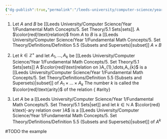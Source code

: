 ```yaml
---
{"dg-publish":true,"permalink":"/leeds-university/computer-science/year-1/fundamental-math-concepts/5-set-theory/definitions/definition-5-25-relations/","tags":["Definition"]}
---
```


1. Let $A$ and $B$ be [[Leeds University/Computer Science/Year 1/Fundamental Math Concepts/5. Set Theory/5.1 Sets\|sets]]. A $\color{red}\text{relation}$ from $A$ to $B$ is a [[Leeds University/Computer Science/Year 1/Fundamental Math Concepts/5. Set Theory/Definitions/Definition 5.5 (Subsets and Supersets)\|subset]] $A \times B$
2. Let $k \in \mathbb{Z}^{+}$ and let $A_{1},\dots,A_{k}$ be [[Leeds University/Computer Science/Year 1/Fundamental Math Concepts/5. Set Theory/5.1 Sets\|sets]]
    A $\color{red}\text{relation on }A_{1},\dots,A_{k}$ is a [[Leeds University/Computer Science/Year 1/Fundamental Math Concepts/5. Set Theory/Definitions/Definition 5.5 (Subsets and Supersets)\|subset]] of $A_{1}\times \dots \times A_{k}$ 
    The number $k$ is called the $\color{red}\text{arity}$ of the relation
{ #arity}

3. Let $A$ be a [[Leeds University/Computer Science/Year 1/Fundamental Math Concepts/5. Set Theory/5.1 Sets\|set]] and let $k \in \mathbb{N}$
    A $\color{red} k\text{-ary relation over }A$ is a [[Leeds University/Computer Science/Year 1/Fundamental Math Concepts/5. Set Theory/Definitions/Definition 5.5 (Subsets and Supersets)\|subset]] of $A^{k}$

#TODO the example